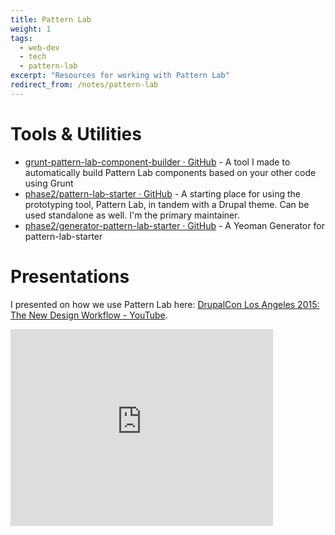 ```yaml
---
title: Pattern Lab
weight: 1
tags: 
  - web-dev
  - tech
  - pattern-lab
excerpt: "Resources for working with Pattern Lab"
redirect_from: /notes/pattern-lab
---
```


# Tools & Utilities

- [grunt-pattern-lab-component-builder · GitHub](https://github.com/EvanLovely/grunt-pattern-lab-component-builder) - A tool I made to automatically build Pattern Lab components based on your other code using Grunt
- [phase2/pattern-lab-starter · GitHub](https://github.com/phase2/pattern-lab-starter) - A starting place for using the prototyping tool, Pattern Lab, in tandem with a Drupal theme. Can be used standalone as well. I'm the primary maintainer. 
- [phase2/generator-pattern-lab-starter · GitHub](https://github.com/phase2/generator-pattern-lab-starter) - A Yeoman Generator for pattern-lab-starter

# Presentations

I presented on how we use Pattern Lab here:  [DrupalCon Los Angeles 2015: The New Design Workflow - YouTube](https://youtube.com/watch?v=PdfxJO81cdA). 

<iframe width="420" height="315" src="https://www.youtube.com/embed/PdfxJO81cdA" frameborder="0" allowfullscreen></iframe>


